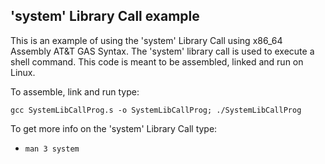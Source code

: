 ## 'system' Library Call example ##

This is an example of using the 'system' Library Call using x86_64 Assembly AT&T GAS Syntax. The 'system' library call is used to execute a shell command. This code is meant to be assembled, linked and run on Linux.

To assemble, link and run type:

`gcc SystemLibCallProg.s -o SystemLibCallProg; ./SystemLibCallProg`

To get more info on the 'system' Library Call type:
* `man 3 system`
